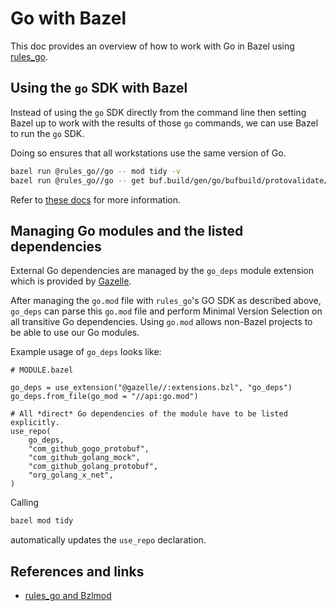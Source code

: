 # Go with Bazel

This doc provides an overview of how to work with Go in Bazel using [rules_go](https://github.com/bazelbuild/rules_go/).

## Using the `go` SDK with Bazel

Instead of using the `go` SDK directly from the command line then setting Bazel up to work with the results of those
`go` commands, we can use Bazel to run the `go` SDK.

Doing so ensures that all workstations use the same version of Go.
```bash
bazel run @rules_go//go -- mod tidy -v
bazel run @rules_go//go -- get buf.build/gen/go/bufbuild/protovalidate/protocolbuffers/go
```

Refer to [these docs](https://github.com/bazelbuild/rules_go/blob/master/docs/go/core/bzlmod.md#using-a-go-sdk) for more information.

## Managing Go modules and the listed dependencies

External Go dependencies are managed by the `go_deps` module extension which is provided by [Gazelle](./gazelle.md).

After managing the `go.mod` file with `rules_go`'s GO SDK as described above, `go_deps` can parse this `go.mod` file and
perform Minimal Version Selection on all transitive Go dependencies. Using `go.mod` allows non-Bazel projects to be able
to use our Go modules.

Example usage of `go_deps` looks like:
```starlark
# MODULE.bazel

go_deps = use_extension("@gazelle//:extensions.bzl", "go_deps")
go_deps.from_file(go_mod = "//api:go.mod")

# All *direct* Go dependencies of the module have to be listed explicitly.
use_repo(
    go_deps,
    "com_github_gogo_protobuf",
    "com_github_golang_mock",
    "com_github_golang_protobuf",
    "org_golang_x_net",
)
```

Calling
```bash
bazel mod tidy
```

automatically updates the `use_repo` declaration.

## References and links

* [rules_go and Bzlmod](https://github.com/bazelbuild/rules_go/blob/master/docs/go/core/bzlmod.md)
